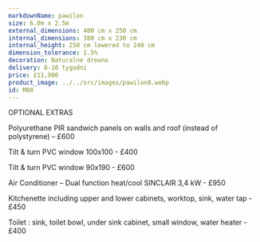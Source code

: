 ```yaml
---
markdownName: pawilon
size: 6.0m x 2.5m
external_dimensions: 400 cm x 250 cm
internal_dimensions: 380 cm x 230 cm
internal_height: 250 cm lowered to 240 cm
dimension_tolerance: 1.5%
decoration: Naturalne drewno
delivery: 8-10 tygodni
price: £11,900
product_image: ../../src/images/pawilon8.webp
id: M08
---
```

OPTIONAL EXTRAS

Polyurethane PIR sandwich panels on walls and roof (instead of polystyrene) – £600

Tilt & turn PVC window 100x100 - £400

Tilt & turn PVC window 90x190 - £600

Air Conditioner – Dual function heat/cool SINCLAIR 3,4 kW - £950

Kitchenette including upper and lower cabinets, worktop, sink, water tap - £450

Toilet : sink, toilet bowl, under sink cabinet, small window, water heater - £400
